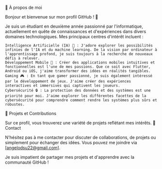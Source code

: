 🌟 À propos de moi

Bonjour et bienvenue sur mon profil GitHub ! 👋

Je suis un étudiant en deuxième année passionné par l'informatique, actuellement en quête de connaissances et d'expériences dans divers domaines technologiques. Mes principaux centres d'intérêt incluent :

    Intelligence Artificielle (IA) 🤖 : J'adore explorer les possibilités infinies de l'IA et du machine learning. De la vision par ordinateur à l'apprentissage profond, je suis toujours à la recherche de nouveaux défis à relever.
    Développement Mobile 📱 : Créer des applications mobiles intuitives et fonctionnelles est l'une de mes passions. Que ce soit avec Flutter, Android ou iOS, j'aime transformer des idées en réalités tangibles.
    Gaming 🎮 : En tant que gamer passionné, je suis également intéressé par le développement de jeux. J'aime créer des expériences interactives et immersives qui captivent les joueurs.
    Cybersécurité 🔒 : La protection des données et des systèmes est une priorité pour moi. J'aime explorer les différentes facettes de la cybersécurité pour comprendre comment rendre les systèmes plus sûrs et robustes.

🔭 Projets et Contributions

Sur ce profil, vous trouverez une variété de projets reflétant mes intérêts.
💬 Contact

N'hésitez pas à me contacter pour discuter de collaborations, de projets ou simplement pour échanger des idées. Vous pouvez me joindre via [angelodsu22@gmail.com].

Je suis impatient de partager mes projets et d'apprendre avec la communauté GitHub !
